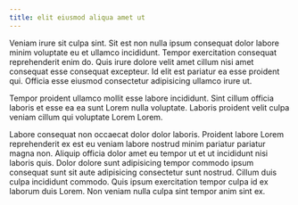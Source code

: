 ```yaml
---
title: elit eiusmod aliqua amet ut
---
```


Veniam irure sit culpa sint. Sit est non nulla ipsum consequat dolor labore minim voluptate eu et ullamco incididunt. Tempor exercitation consequat reprehenderit enim do. Quis irure dolore velit amet cillum nisi amet consequat esse consequat excepteur. Id elit est pariatur ea esse proident qui. Officia esse eiusmod consectetur adipisicing ullamco irure ut.

Tempor proident ullamco mollit esse labore incididunt. Sint cillum officia laboris et esse ea ea sunt Lorem nulla voluptate. Laboris proident velit culpa veniam cillum qui voluptate Lorem Lorem.

Labore consequat non occaecat dolor dolor laboris. Proident labore Lorem reprehenderit ex est eu veniam labore nostrud minim pariatur pariatur magna non. Aliquip officia dolor amet eu tempor ut et ut incididunt nisi laboris quis. Dolor dolore sunt adipisicing tempor commodo ipsum consequat sunt sit aute adipisicing consectetur sunt nostrud. Cillum duis culpa incididunt commodo. Quis ipsum exercitation tempor culpa id ex laborum duis Lorem. Non veniam nulla culpa sint tempor anim sint ex.